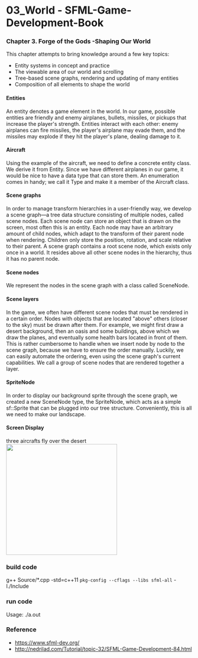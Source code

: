 03_World  - SFML-Game-Development-Book
===============

### Chapter 3. Forge of the Gods -Shaping Our World 
This chapter attempts to bring knowledge around a few key topics: 
- Entity systems in concept and practice 
- The viewable area of our world and scrolling 
- Tree-based scene graphs, rendering and updating of many entities 
- Composition of all elements to shape the world

#### Entities 
An entity denotes a game element in the world. In our game, possible entities are friendly and enemy airplanes, bullets, missiles, or pickups that increase the player's strength. Entities interact with each other: enemy airplanes can fire missiles, the player's airplane may evade them, and the missiles may explode if they hit the player's plane, dealing damage to it. 

#### Aircraft 
Using the example of the aircraft, we need to define a concrete entity class. We derive it from Entity. Since we have different airplanes in our game, it would be nice to have a data type that can store them. An enumeration comes in handy;
we call it Type and make it a member of the Aircraft class.   

#### Scene graphs 
In order to manage transform hierarchies in a user-friendly way, we develop a scene graph—a tree data structure consisting of multiple nodes, called scene nodes. Each scene node can store an object that is drawn on the screen, most often this is an entity. 
Each node may have an arbitrary amount of child nodes, which adapt to the transform of their parent node when rendering. Children only store the position, rotation, and scale relative to their parent. 
A scene graph contains a root scene node, which exists only once in a world. 
It resides above all other scene nodes in the hierarchy, thus it has no parent node.                   

#### Scene nodes 
We represent the nodes in the scene graph with a class called SceneNode. 


#### Scene layers 
In the game, we often have different scene nodes that must be rendered in a certain order. Nodes with objects that are located "above" others (closer to the sky) must be drawn after them. For example, we might first draw a desert background, then an oasis and some buildings, above which we draw the planes, and eventually some health bars located in front of them. This is rather cumbersome to handle when we insert node by node to the scene graph, because we have to ensure the order manually. 
Luckily, we can easily automate the ordering, even using the scene graph's current capabilities. We call a group of scene nodes that are rendered together a layer. 


#### SpriteNode
 In order to display our background sprite through the scene graph, 
we created a new SceneNode type, the SpriteNode, which acts as a simple sf::Sprite that can be plugged into our tree structure. Conveniently, this is all we need to make our landscape. 

#### Screen Display
three aircrafts fly over the desert  <br/>
<image src="https://raw.githubusercontent.com/ohwada/SFML-Game-Development-Book/master/03_World/screenshot/screenshot_world.png" width="300" /><br/>


### build code
g++ Source/*.cpp  -std=c++11 `pkg-config --cflags --libs sfml-all`  -I./Include  <br/>

### run code
Usage: ./a.out <br/>

### Reference <br/>
- https://www.sfml-dev.org/
- http://nedrilad.com/Tutorial/topic-32/SFML-Game-Development-84.html

